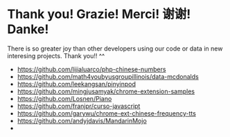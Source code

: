 # Thank you! Grazie! Merci! 谢谢! Danke!

There is so greater joy than other developers using our code or data in new interesing projects. Thank you!! ^^

+ https://github.com/lijialuarco/php-chinese-numbers
+ https://github.com/math4youbyusgroupillinois/data-mcdonalds
+ https://github.com/leekangsan/pinyinpod
+ https://github.com/mingjusamyak/chrome-extension-samples
+ https://github.com/Losnen/Piano
+ https://github.com/franjpr/curso-javascript
+ https://github.com/garywu/chrome-ext-chinese-frequency-tts
+ https://github.com/andyjdavis/MandarinMojo
+ 
